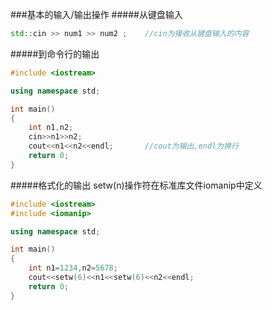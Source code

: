 ###基本的输入/输出操作
#####从键盘输入
```cpp
std::cin >> num1 >> num2 ;    //cin为接收从键盘输入的内容
```
#####到命令行的输出
```cpp
#include <iostream>

using namespace std;

int main()
{
	int n1,n2;
	cin>>n1>>n2;
	cout<<n1<<n2<<endl;       //cout为输出,endl为换行
	return 0;
}
```
#####格式化的输出
setw(n)操作符在标准库文件iomanip中定义
```cpp
#include <iostream>
#include <iomanip>

using namespace std;

int main()
{
	int n1=1234,n2=5678;
	cout<<setw(6)<<n1<<setw(6)<<n2<<endl;
	return 0;
}
```
